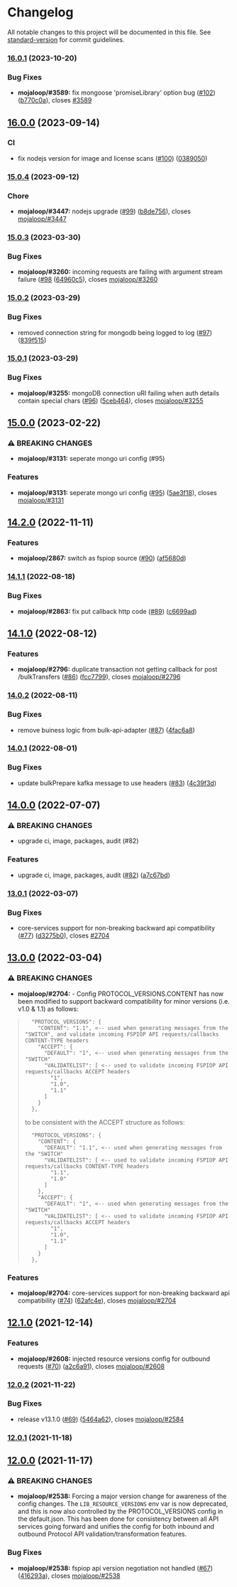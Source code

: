 # Changelog

All notable changes to this project will be documented in this file. See [standard-version](https://github.com/conventional-changelog/standard-version) for commit guidelines.

### [16.0.1](https://github.com/mojaloop/bulk-api-adapter/compare/v16.0.0...v16.0.1) (2023-10-20)


### Bug Fixes

* **mojaloop/#3589:** fix mongoose 'promiseLibrary' option bug ([#102](https://github.com/mojaloop/bulk-api-adapter/issues/102)) ([b770c0a](https://github.com/mojaloop/bulk-api-adapter/commit/b770c0ab9a92effbb5017d56bce9ee76b4d1fd29)), closes [#3589](https://github.com/mojaloop/bulk-api-adapter/issues/3589)

## [16.0.0](https://github.com/mojaloop/bulk-api-adapter/compare/v15.0.4...v16.0.0) (2023-09-14)


### CI

* fix nodejs version for image and license scans ([#100](https://github.com/mojaloop/bulk-api-adapter/issues/100)) ([0389050](https://github.com/mojaloop/bulk-api-adapter/commit/038905006163807f99525f6ca2d7c3e68b10eec5))

### [15.0.4](https://github.com/mojaloop/bulk-api-adapter/compare/v15.0.3...v15.0.4) (2023-09-12)


### Chore

* **mojaloop/#3447:** nodejs upgrade ([#99](https://github.com/mojaloop/bulk-api-adapter/issues/99)) ([b8de756](https://github.com/mojaloop/bulk-api-adapter/commit/b8de756651eb9975f965e817481c29b3aac32915)), closes [mojaloop/#3447](https://github.com/mojaloop/project/issues/3447)

### [15.0.3](https://github.com/mojaloop/bulk-api-adapter/compare/v15.0.2...v15.0.3) (2023-03-30)


### Bug Fixes

* **mojaloop/#3260:** incoming requests are failing with argument stream failure ([#98](https://github.com/mojaloop/bulk-api-adapter/issues/98) ([64960c5](https://github.com/mojaloop/bulk-api-adapter/commit/64960c52e1477b08becd01209048fccd491a9437)), closes [mojaloop/#3260](https://github.com/mojaloop/project/issues/3260)

### [15.0.2](https://github.com/mojaloop/bulk-api-adapter/compare/v15.0.1...v15.0.2) (2023-03-29)


### Bug Fixes

* removed connection string for mongodb being logged to log ([#97](https://github.com/mojaloop/bulk-api-adapter/issues/97)) ([839f515](https://github.com/mojaloop/bulk-api-adapter/commit/839f515648081d9e8cb99c94cc89300d3e6f8284))

### [15.0.1](https://github.com/mojaloop/bulk-api-adapter/compare/v15.0.0...v15.0.1) (2023-03-29)


### Bug Fixes

* **mojaloop/#3255:** mongoDB connection uRI failing when auth details contain special chars ([#96](https://github.com/mojaloop/bulk-api-adapter/issues/96)) ([5ceb464](https://github.com/mojaloop/bulk-api-adapter/commit/5ceb464ce7f1f8e8625087097955d9ae3a3a2b1d)), closes [mojaloop/#3255](https://github.com/mojaloop/project/issues/3255)

## [15.0.0](https://github.com/mojaloop/bulk-api-adapter/compare/v14.2.0...v15.0.0) (2023-02-22)


### ⚠ BREAKING CHANGES

* **mojaloop/#3131:** seperate mongo uri config (#95)

### Features

* **mojaloop/#3131:** seperate mongo uri config ([#95](https://github.com/mojaloop/bulk-api-adapter/issues/95)) ([5ae3f18](https://github.com/mojaloop/bulk-api-adapter/commit/5ae3f18a362950ac514613f08dfac6ec84e29a17)), closes [mojaloop/#3131](https://github.com/mojaloop/project/issues/3131)

## [14.2.0](https://github.com/mojaloop/bulk-api-adapter/compare/v14.1.1...v14.2.0) (2022-11-11)


### Features

* **mojaloop/2867:** switch as fspiop source ([#90](https://github.com/mojaloop/bulk-api-adapter/issues/90)) ([af5680d](https://github.com/mojaloop/bulk-api-adapter/commit/af5680d9db79ffebc43842f100d1dc261501a9c8))

### [14.1.1](https://github.com/mojaloop/bulk-api-adapter/compare/v14.1.0...v14.1.1) (2022-08-18)


### Bug Fixes

* **mojaloop/#2863:** fix put callback http code ([#89](https://github.com/mojaloop/bulk-api-adapter/issues/89)) ([c6699ad](https://github.com/mojaloop/bulk-api-adapter/commit/c6699ad695e0a4627fd76d4288b9ef6e64cd2130))

## [14.1.0](https://github.com/mojaloop/bulk-api-adapter/compare/v14.0.2...v14.1.0) (2022-08-12)


### Features

* **mojaloop/#2796:** duplicate transaction not getting callback for post /bulkTransfers ([#86](https://github.com/mojaloop/bulk-api-adapter/issues/86)) ([fcc7799](https://github.com/mojaloop/bulk-api-adapter/commit/fcc7799368c54adf54c729627ce1e424cbd2df16)), closes [mojaloop/#2796](https://github.com/mojaloop/project/issues/2796)

### [14.0.2](https://github.com/mojaloop/bulk-api-adapter/compare/v14.0.1...v14.0.2) (2022-08-11)


### Bug Fixes

* remove buiness logic from bulk-api-adapter ([#87](https://github.com/mojaloop/bulk-api-adapter/issues/87)) ([4fac6a8](https://github.com/mojaloop/bulk-api-adapter/commit/4fac6a8662336d1fc911156dff8e5aeadea76d6d))

### [14.0.1](https://github.com/mojaloop/bulk-api-adapter/compare/v14.0.0...v14.0.1) (2022-08-01)


### Bug Fixes

* update bulkPrepare kafka message to use headers ([#83](https://github.com/mojaloop/bulk-api-adapter/issues/83)) ([4c39f3d](https://github.com/mojaloop/bulk-api-adapter/commit/4c39f3dfe9b84d6802e024eca77d35f0f1f2280d))

## [14.0.0](https://github.com/mojaloop/bulk-api-adapter/compare/v13.0.1...v14.0.0) (2022-07-07)


### ⚠ BREAKING CHANGES

* upgrade ci, image, packages, audit (#82)

### Features

* upgrade ci, image, packages, audit ([#82](https://github.com/mojaloop/bulk-api-adapter/issues/82)) ([a7c67bd](https://github.com/mojaloop/bulk-api-adapter/commit/a7c67bdae473f85ff4523a4a450b1634fc3fb784))

### [13.0.1](https://github.com/mojaloop/bulk-api-adapter/compare/v13.0.0...v13.0.1) (2022-03-07)


### Bug Fixes

* core-services support for non-breaking backward api compatibility ([#77](https://github.com/mojaloop/bulk-api-adapter/issues/77)) ([d3275b0](https://github.com/mojaloop/bulk-api-adapter/commit/d3275b0c82b18fb48de3e32e8d2e2c0a2a551aa1)), closes [#2704](https://github.com/mojaloop/bulk-api-adapter/issues/2704)

## [13.0.0](https://github.com/mojaloop/bulk-api-adapter/compare/v12.1.0...v13.0.0) (2022-03-04)


### ⚠ BREAKING CHANGES

* **mojaloop/#2704:** - Config PROTOCOL_VERSIONS.CONTENT has now been modified to support backward compatibility for minor versions (i.e. v1.0 & 1.1) as follows:

> ```
>   "PROTOCOL_VERSIONS": {
>     "CONTENT": "1.1", <-- used when generating messages from the "SWITCH", and validate incoming FSPIOP API requests/callbacks CONTENT-TYPE headers
>     "ACCEPT": {
>       "DEFAULT": "1", <-- used when generating messages from the "SWITCH"
>       "VALIDATELIST": [ <-- used to validate incoming FSPIOP API requests/callbacks ACCEPT headers
>         "1",
>         "1.0",
>         "1.1"
>       ]
>     }
>   },
> ```
> 
> to be consistent with the ACCEPT structure as follows:
> 
> ```
>   "PROTOCOL_VERSIONS": {
>     "CONTENT": {
>       "DEFAULT": "1.1", <-- used when generating messages from the "SWITCH"
>       "VALIDATELIST": [ <-- used to validate incoming FSPIOP API requests/callbacks CONTENT-TYPE headers
>         "1.1",
>         "1.0"
>       ]
>     },
>     "ACCEPT": {
>       "DEFAULT": "1", <-- used when generating messages from the "SWITCH"
>       "VALIDATELIST": [ <-- used to validate incoming FSPIOP API requests/callbacks ACCEPT headers
>         "1",
>         "1.0",
>         "1.1"
>       ]
>     }
>   },
> ```

### Features

* **mojaloop/#2704:** core-services support for non-breaking backward api compatibility ([#74](https://github.com/mojaloop/bulk-api-adapter/issues/74)) ([62afc4e](https://github.com/mojaloop/bulk-api-adapter/commit/62afc4e9637599474f8761617b084a3da9ca4398)), closes [mojaloop/#2704](https://github.com/mojaloop/project/issues/2704)

## [12.1.0](https://github.com/mojaloop/bulk-api-adapter/compare/v12.0.2...v12.1.0) (2021-12-14)


### Features

* **mojaloop/#2608:** injected resource versions config for outbound requests ([#70](https://github.com/mojaloop/bulk-api-adapter/issues/70)) ([a2c6a91](https://github.com/mojaloop/bulk-api-adapter/commit/a2c6a918799bb833ede26924b3598ffa954023ff)), closes [mojaloop/#2608](https://github.com/mojaloop/project/issues/2608)

### [12.0.2](https://github.com/mojaloop/bulk-api-adapter/compare/v12.0.1...v12.0.2) (2021-11-22)


### Bug Fixes

* release v13.1.0 ([#69](https://github.com/mojaloop/bulk-api-adapter/issues/69)) ([5464a62](https://github.com/mojaloop/bulk-api-adapter/commit/5464a62348782ae3b75997b1fa8dfd4bcdb10cef)), closes [mojaloop/#2584](https://github.com/mojaloop/project/issues/2584)

### [12.0.1](https://github.com/mojaloop/bulk-api-adapter/compare/v12.0.0...v12.0.1) (2021-11-18)

## [12.0.0](https://github.com/mojaloop/bulk-api-adapter/compare/v11.1.4...v12.0.0) (2021-11-17)


### ⚠ BREAKING CHANGES

* **mojaloop/#2538:** Forcing a major version change for awareness of the config changes. The `LIB_RESOURCE_VERSIONS` env var is now deprecated, and this is now also controlled by the PROTOCOL_VERSIONS config in the default.json. This has been done for consistency between all API services going forward and unifies the config for both inbound and outbound Protocol API validation/transformation features.

### Bug Fixes

* **mojaloop/#2538:** fspiop api version negotiation not handled ([#67](https://github.com/mojaloop/bulk-api-adapter/issues/67)) ([416293a](https://github.com/mojaloop/bulk-api-adapter/commit/416293af3bded50986437a5a91797c65ce2b9c38)), closes [mojaloop/#2538](https://github.com/mojaloop/project/issues/2538)

